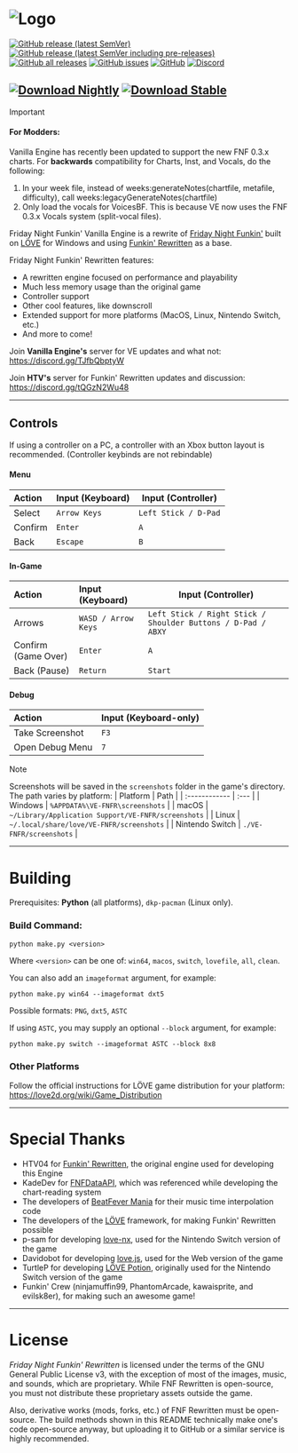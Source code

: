 # ![Logo](images/logo.png)
[![GitHub release (latest SemVer)](https://img.shields.io/github/v/release/VanillaEngineDevs/Vanilla-Engine?style=flat-square)](https://github.com/VanillaEngineDevs/Vanilla-Engine/releases/latest) [![GitHub release (latest SemVer including pre-releases)](https://img.shields.io/github/v/release/VanillaEngineDevs/Vanilla-Engine?include_prereleases&style=flat-square)](https://github.com/VanillaEngineDevs/Vanilla-Engine/releases) [![GitHub all releases](https://img.shields.io/github/downloads/VanillaEngineDevs/Vanilla-Engine/total?style=flat-square)](https://github.com/VanillaEngineDevs/Vanilla-Engine/releases) [![GitHub issues](https://img.shields.io/github/issues/VanillaEngineDevs/Vanilla-Engine?style=flat-square)](https://github.com/VanillaEngineDevs/Vanilla-Engine/issues) [![GitHub](https://img.shields.io/github/license/VanillaEngineDevs/Vanilla-Engine?style=flat-square)](https://github.com/VanillaEngineDevs/Vanilla-Engine/blob/main/LICENSE) [![Discord](https://img.shields.io/discord/852658576577003550?style=flat-square)](https://discord.gg/tQGzN2Wu48)

[![Download Nightly](https://img.shields.io/badge/Download%20Nightly-black?style=flat-square&logo=github&logoSize=amg)](https://nightly.link/VanillaEngineDevs/Vanilla-Engine/workflows/build/main) [![Download Stable](https://img.shields.io/badge/Download%20Stable-black?style=flat-square&logo=github)](https://github.com/VanillaEngineDevs/Vanilla-Engine/releases/latest)
<br>
---

> [!IMPORTANT]
> #### For Modders:
> Vanilla Engine has recently been updated to support the new FNF 0.3.x charts. For **backwards** compatibility for Charts, Inst, and Vocals, do the following:
> 1. In your week file, instead of weeks:generateNotes(chartfile, metafile, difficulty), call weeks:legacyGenerateNotes(chartfile)
> 2. Only load the vocals for VoicesBF. This is because VE now uses the FNF 0.3.x Vocals system (split-vocal files).

Friday Night Funkin' Vanilla Engine is a rewrite of [Friday Night Funkin'](https://ninja-muffin24.itch.io/funkin) built on [LÖVE](https://love2d.org/) for Windows and using [Funkin' Rewritten](https://github.com/HTV04/Funkin-Rewritten) as a base.

Friday Night Funkin' Rewritten features:
* A rewritten engine focused on performance and playability
* Much less memory usage than the original game
* Controller support
* Other cool features, like downscroll
* Extended support for more platforms (MacOS, Linux, Nintendo Switch, etc.)
* And more to come!

Join **Vanilla Engine's** server for VE updates and what not: https://discord.gg/TJfbQbptyW

Join **HTV's** server for Funkin' Rewritten updates and discussion: https://discord.gg/tQGzN2Wu48

---

## Controls
If using a controller on a PC, a controller with an Xbox button layout is recommended. (Controller keybinds are not rebindable)
#### Menu
| Action       | Input (Keyboard) | Input (Controller)  |
| :----------- | :------------    | ------------        |
| Select       | `Arrow Keys`     | `Left Stick / D-Pad`|
| Confirm      | `Enter`          | `A`                 |
| Back         | `Escape`         | `B`                 |
#### In-Game
| Action       | Input (Keyboard) | Input (Controller)  |
| :----------- | :------------    | ------------        |
| Arrows       | `WASD / Arrow Keys` | `Left Stick / Right Stick / Shoulder Buttons / D-Pad / ABXY` |
| Confirm (Game Over)      | `Enter`          | `A`                 |
| Back (Pause)         | `Return`         | `Start`              |
#### Debug
| Action          | Input (Keyboard-only) |
| :-----------    | :------------         |
| Take Screenshot | `F3`                  |
| Open Debug Menu | `7`                   |
> [!NOTE]
> Screenshots will be saved in the `screenshots` folder in the game's directory. The path varies by platform:
> | Platform         | Path                                      |
> | :------------    | :---                                      |
> | Windows          | `%APPDATA%\VE-FNFR\screenshots`           |
> | macOS            | `~/Library/Application Support/VE-FNFR/screenshots` |
> | Linux            | `~/.local/share/love/VE-FNFR/screenshots` |
> | Nintendo Switch  | `./VE-FNFR/screenshots`                   |

---

# Building
Prerequisites: **Python** (all platforms), `dkp-pacman` (Linux only).

### Build Command:
```
python make.py <version>
```
Where `<version>` can be one of: `win64`, `macos`, `switch`, `lovefile`, `all`, `clean`.

You can also add an `imageformat` argument, for example:  
```
python make.py win64 --imageformat dxt5
```
Possible formats: `PNG`, `dxt5`, `ASTC`

If using `ASTC`, you may supply an optional `--block` argument, for example:  
```
python make.py switch --imageformat ASTC --block 8x8
```

### Other Platforms
Follow the official instructions for LÖVE game distribution for your platform: https://love2d.org/wiki/Game_Distribution

---

# Special Thanks
* HTV04 for [Funkin' Rewritten](https://github.com/HTV04/Funkin-Rewritten), the original engine used for developing this Engine
* KadeDev for [FNFDataAPI](https://github.com/KadeDev/FNFDataAPI), which was referenced while developing the chart-reading system
* The developers of [BeatFever Mania](https://github.com/Sulunia/beatfever) for their music time interpolation code
* The developers of the [LÖVE](https://love2d.org/) framework, for making Funkin' Rewritten possible
* p-sam for developing [love-nx](https://github.com/retronx-team/love-nx), used for the Nintendo Switch version of the game
* Davidobot for developing [love.js](https://github.com/Davidobot/love.js), used for the Web version of the game
* TurtleP for developing [LÖVE Potion](https://github.com/lovebrew/LovePotion), originally used for the Nintendo Switch version of the game
* Funkin' Crew (ninjamuffin99, PhantomArcade, kawaisprite, and evilsk8er), for making such an awesome game!

---

# License
*Friday Night Funkin' Rewritten* is licensed under the terms of the GNU General Public License v3, with the exception of most of the images, music, and sounds, which are proprietary. While FNF Rewritten is open-source, you must not distribute these proprietary assets outside the game.

Also, derivative works (mods, forks, etc.) of FNF Rewritten must be open-source. The build methods shown in this README technically make one's code open-source anyway, but uploading it to GitHub or a similar service is highly recommended.
